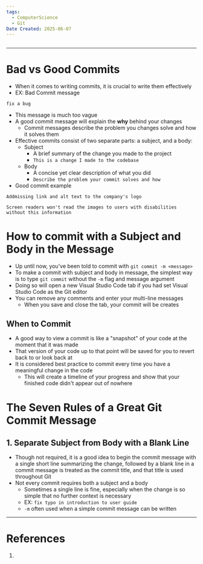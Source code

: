 ```yaml
---
tags:
  - ComputerScience
  - Git
Date Created: 2025-06-07
---
```

```table-of-contents
```
---
# Bad vs Good Commits
- When it comes to writing commits, it is crucial to write them effectively
- EX: Bad Commit message
```
fix a bug
```
- This message is much too vague
- A good commit message will explain the **why** behind your changes
	- Commit messages describe the problem you changes solve and how it solves them
- Effective commits consist of two separate parts: a subject, and a body:
	- Subject
		- A brief summary of the change you made to the project
		- `This is a change I made to the codebase`
	- Body
		- A concise yet clear description of what you did
		- `Describe the problem your commit solves and how`
- Good commit example
```
Addmissing link and alt text to the company's logo

Screen readers won't read the images to users with disabilities without this information
```

# How to commit with a Subject and Body in the Message
- Up until now, you've been told to commit with `git commit -m <message>`
- To make a commit with subject and body in message, the simplest way is to type `git commit` without the `-m` flag and message argument
- Doing so will open a new Visual Studio Code tab if you had set Visual Studio Code as the Git editor
- You can remove any comments and enter your multi-line messages
	- When you save and close the tab, your commit will be creates
## When to Commit
- A good way to view a commit is like a "snapshot" of your code at the moment that it was made
- That version of your code up to that point will be saved for you to revert back to or look back at
- It is considered best practice to commit every time you have a meaningful change in the code
	- This will create a timeline of your progress and show that your finished code didn't appear out of nowhere

# The Seven Rules of a Great Git Commit Message
## 1. Separate Subject from Body with a Blank Line
- Though not required, it is a good idea to begin the commit message with a single short line summarizing the change, followed by a blank line in a commit message is treated as the commit title, and that title is used throughout Git
- Not every commit requires both a subject and a body
	- Sometimes a single line is fine, especially when the change is so simple that no further context is necessary
	- EX: `fix typo in introduction to user guide`
	- `-m` often used when a simple commit message can be written
---
# References
1. 